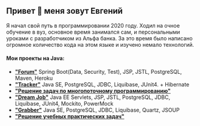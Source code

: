 ## Привет 👋 меня зовут Евгений
<p>Я начал свой путь в программировании 2020 году. Ходил на очное обучение в вуз, основное время занимался сам, и персональными уроками с разработчиком из Альфа банка. За это время было написано огромное количество кода на этом языке и изучено немало технологий.</p>
<h4>Мои проекты на Java:</h4>
<ul>
  <li>
    <strong><a href="https://github.com/ListerioAxxe/car_accident">"Forum"</a></strong> Spring Boot(Data, Security, Test), JSP, JSTL, PostgreSQL, Maven, Heroku
  </li>
    <li>
    <strong><a href="https://github.com/ListerioAxxe/job4j_tracker">"Tracker"</a></strong> Java SE, PostgreSQL, JDBC, Liquibase, JUnit4.  + Hibernate
  </li>
      <li>
    <strong><a href="https://github.com/ListerioAxxe/job4j_threads">"Решение задач по многопоточному программированию"</a></strong>
  </li>
  <li>
    <strong><a href="https://github.com/ListerioAxxe/job4j_dreamjob">"Dream Job"</a></strong> Java EE Servlets, JSP, JSTL, PostgreSQL, JDBC, Liquibase, JUnit4, Mockito, PowerMock
  </li>
  <li>
    <strong><a href="https://github.com/ListerioAxxe/job4j_grabber">"Grabber"</a></strong> Java SE, PostgreSQL, JDBC, Liquibase, Quartz, JSOUP
  </li>
    <li>
    <strong><a href="https://github.com/ListerioAxxe/job4j_elementary">"Решение учебных практических задач"</a></strong>
  </li>
  <!-- <li><strong><a href=""></a></strong></li> -->
</ul>
<br>
